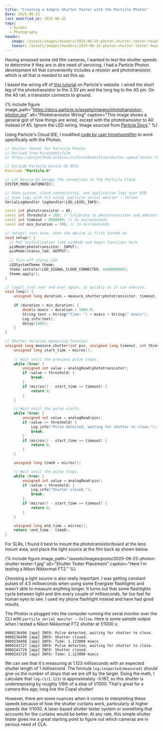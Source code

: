 ```yaml
---
title: "Creating a Simple Shutter Tester with the Particle Photon"
date: 2025-06-25
last_modified_at: 2025-06-25
tags:
  - Guides
  - Photography
header:
   image: /assets/images/headers/2025-06-25-photon-shutter-tester-header.jpg
   teaser: /assets/images/headers/2025-06-25-photon-shutter-tester-header.jpg
---
```


Having amassed some old film cameras, I wanted to test the shutter speeds to determine if they are in dire need of servicing. I had a Particle Photon development kit that conveniently includes a resistor and phototransistor, which is all that is needed to set this up.

I based the wiring off of [this tutorial](https://docs.particle.io/getting-started/hardware-tutorials/hardware-examples/) on Particle's website. I wired the short leg of the phototransistor to the 3.3V pin and the long leg to the A5 pin. On the A5 rail, a transistor connects to ground.

{% include figure image_path="https://docs.particle.io/assets/images/phototransistor-photon.jpg" alt="Phototransistor Wiring" caption="This image shows a general gist of how things are wired, except with the phototransistor to A0 instead of A5. Ignore the LED wiring. Image sourced from [Particle Docs](https://docs.particle.io/getting-started/hardware-tutorials/hardware-examples/)." %}

Using Particle's Cloud IDE, I modified [code by user hiroshootsfilm](https://projecthub.arduino.cc/hiroshootsfilm/8ffb045a-c17c-4c81-b100-065718f7fb1d) to work specifically with the Photon.

~~~ c++
// Shutter Tester for Particle Photon
// Derived from hiroshootsfilm
// https://projecthub.arduino.cc/hiroshootsfilm/shutter-speed-tester-for-film-cameras-8ffb04

// Include Particle Device OS APIs
#include "Particle.h"

// Let Device OS manage the connection to the Particle Cloud
SYSTEM_MODE(AUTOMATIC);

// Show system, cloud connectivity, and application logs over USB
// View logs with CLI using 'particle serial monitor --follow'
SerialLogHandler logHandler(LOG_LEVEL_INFO);

const int phototransistor = A5;
const int threshold = 200; // Calibrate to phototransistor and ambient light
const int timeout = 8000000; // In microseconds
const int min_duration = 500; // In microseconds

// setup() runs once, when the device is first turned on
void setup() {
  // Put initialization like pinMode and begin functions here
  pinMode(phototransistor, INPUT);
  pinMode(status_led, OUTPUT);
  
  // Turn off status LED
  LEDSystemTheme theme;
  theme.setColor(LED_SIGNAL_CLOUD_CONNECTED, 0x00000000);
  theme.apply();
}

// loop() runs over and over again, as quickly as it can execute.
void loop() {
    unsigned long duration = measure_shutter(phototransistor, timeout, threshold);
    
    if (duration > min_duration) {
        double msecs = duration / 1000.0;
        String text = String("Time: ") + msecs + String(" msecs");
        Log.info(text);
        delay(1000);
    }  
}

// Shutter duration measuring function
unsigned long measure_shutter(int pin, unsigned long timeout, int threshold) {
    unsigned long start_time = micros();
    
    // Wait until the previous pulse stops.
    while (true) {
        unsigned int value = analogRead(phototransistor);
        if (value < threshold) {
            break;
        }
        if (micros() - start_time >= timeout) {
            return 0;
        }
    }

    // Wait until the pulse starts.
    while (true) {
        unsigned int value = analogRead(pin);
        if (value >= threshold) {
            Log.info("Pulse detected, waiting for shutter to close.");
            break;
        }
        if (micros() - start_time >= timeout) {
            return 0;
        }
    }

    unsigned long time0 = micros();

    // Wait until the pulse stops.
    while (true) {
        unsigned int value = analogRead(pin);
        if (value < threshold) {
            Log.info("Shutter closed.");
            break;
        }
        if (micros() - start_time >= timeout) {
            return 0;
        }
    }

    unsigned long end_time = micros();
    return (end_time - time0);
}
~~~

For SLRs, I found it best to mount the phototransistor/board at the lens mount area, and place the light source at the film back as shown below. 

{% include figure image_path="/assets/images/posts/2025-06-25-photon-shutter-tester-1.jpg" alt="Shutter Tester Placement" caption="Here I'm testing a Nikon Nikkormat FT2." %}

Choosing a light source is also really important. I was getting constant pulses of 4.5 milliseconds when using some Energizer flashlights and wasn't able to measure anything longer. It turns out that some flashlights cycle between light and dim every couple of milliseconds, far too fast for human eyes to see. I used my phone flashlight instead and have had good results.

The Photon is plugged into the computer running the serial monitor over the CLI with `particle serial monitor --follow`. Here is some sample output when I tested a Nikon Nikkormat FT2 shutter at 1/1000 s:

~~~
0000236496 [app] INFO: Pulse detected, waiting for shutter to close.
0000236498 [app] INFO: Shutter closed.
0000236498 [app] INFO: Time: 1.123000 msecs
0000241727 [app] INFO: Pulse detected, waiting for shutter to close.
0000241729 [app] INFO: Shutter closed.
0000241729 [app] INFO: Time: 1.123000 msecs
~~~

We can see that it's measuring at 1.123 milliseconds with an expected shutter length of 1 millisecond. The formula `log₂(expected/measured)` should give us the number of stops that we are off by the target. Doing the math, I calculate that `log₂(1/1.123)` is approximately -0.167, so this shutter is underexposing by roughly 1/6th of a stop of 1/1000. That's great for a camera this age; long live the Copal shutter!

However, there are some nuances when it comes to interpreting these speeds because of how the shutter curtains work, particularly at higher speeds like 1/1000. A laser-based shutter tester system or something that accounts for the curtains would be better. At any rate, this simple shutter tester gives me a great starting point to figure out which cameras are in serious need of CLA. 
